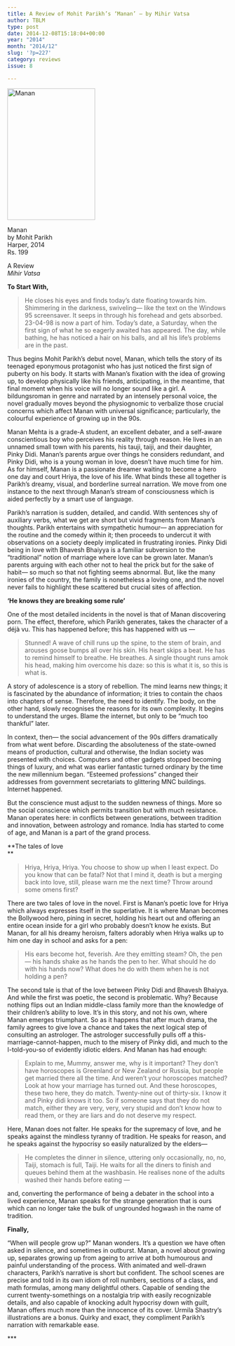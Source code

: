 ```yaml
---
title: A Review of Mohit Parikh’s ‘Manan’ – by Mihir Vatsa
author: TBLM
type: post
date: 2014-12-08T15:18:04+00:00
year: "2014"
month: "2014/12"
slug: '?p=227'
category: reviews
issue: 8

---
```

[<img src="http://bombayliterarymagazine.com/wp-content/uploads/2014/12/Manan-200x300.jpg" alt="Manan" width="200" height="300" class="alignnone size-medium wp-image-236" srcset="http://bombayliterarymagazine.com/wp-content/uploads/2014/12/Manan-200x300.jpg 200w, http://bombayliterarymagazine.com/wp-content/uploads/2014/12/Manan.jpg 310w" sizes="(max-width: 200px) 100vw, 200px" />][1]

Manan  
by Mohit Parikh  
Harper, 2014  
Rs. 199

A Review  
_Mihir Vatsa_ 

**To Start With,** 

> He closes his eyes and finds today’s date floating towards him. Shimmering in the darkness, swiveling— like the text on the Windows 95 screensaver. It seeps in through his forehead and gets absorbed. 23-04-98 is now a part of him. Today’s date, a Saturday, when the first sign of what he so eagerly awaited has appeared. The day, while bathing, he has noticed a hair on his balls, and all his life’s problems are in the past. 

Thus begins Mohit Parikh’s debut novel, Manan, which tells the story of its teenaged eponymous protagonist who has just noticed the first sign of puberty on his body. It starts with Manan’s fixation with the idea of growing up, to develop physically like his friends, anticipating, in the meantime, that final moment when his voice will no longer sound like a girl. A bildungsroman in genre and narrated by an intensely personal voice, the novel gradually moves beyond the physiognomic to verbalize those crucial concerns which affect Manan with universal significance; particularly, the colourful experience of growing up in the 90s. 

Manan Mehta is a grade-A student, an excellent debater, and a self-aware conscientious boy who perceives his reality through reason. He lives in an unnamed small town with his parents, his tauji, taiji, and their daughter, Pinky Didi. Manan’s parents argue over things he considers redundant, and Pinky Didi, who is a young woman in love, doesn’t have much time for him. As for himself, Manan is a passionate dreamer waiting to become a hero one day and court Hriya, the love of his life. What binds these all together is Parikh’s dreamy, visual, and borderline surreal narration. We move from one instance to the next through Manan’s stream of consciousness which is aided perfectly by a smart use of language. 

Parikh’s narration is sudden, detailed, and candid. With sentences shy of auxiliary verbs, what we get are short but vivid fragments from Manan’s thoughts. Parikh entertains with sympathetic humour— an appreciation for the routine and the comedy within it; then proceeds to undercut it with observations on a society deeply implicated in frustrating ironies. Pinky Didi being in love with Bhavesh Bhaiyya is a familiar subversion to the “traditional” notion of marriage where love can be grown later. Manan’s parents arguing with each other not to heal the prick but for the sake of habit— so much so that not fighting seems abnormal. But, like the many ironies of the country, the family is nonetheless a loving one, and the novel never fails to highlight these scattered but crucial sites of affection.

**‘He knows they are breaking some rule’**

One of the most detailed incidents in the novel is that of Manan discovering porn. The effect, therefore, which Parikh generates, takes the character of a déjà vu. This has happened before; this has happened with us — 

> Stunned! A wave of chill runs up the spine, to the stem of brain, and arouses goose bumps all over his skin. His heart skips a beat. He has to remind himself to breathe. He breathes. A single thought runs amok his head, making him overcome his daze: so this is what it is, so this is what is. 

A story of adolescence is a story of rebellion. The mind learns new things; it is fascinated by the abundance of information; it tries to contain the chaos into chapters of sense. Therefore, the need to identify. The body, on the other hand, slowly recognises the reasons for its own complexity. It begins to understand the urges. Blame the internet, but only to be “much too thankful” later. 

In context, then— the social advancement of the 90s differs dramatically from what went before. Discarding the absoluteness of the state-owned means of production, cultural and otherwise, the Indian society was presented with choices. Computers and other gadgets stopped becoming things of luxury, and what was earlier fantastic turned ordinary by the time the new millennium began. “Esteemed professions” changed their addresses from government secretariats to glittering MNC buildings. Internet happened. 

But the conscience must adjust to the sudden newness of things. More so the social conscience which permits transition but with much resistance. Manan operates here: in conflicts between generations, between tradition and innovation, between astrology and romance. India has started to come of age, and Manan is a part of the grand process. 

**The tales of love  
** 

> Hriya, Hriya, Hriya. You choose to show up when I least expect. Do you know that can be fatal? Not that I mind it, death is but a merging back into love, still, please warn me the next time? Throw around some omens first? 

There are two tales of love in the novel. First is Manan’s poetic love for Hriya which always expresses itself in the superlative. It is where Manan becomes the Bollywood hero, pining in secret, holding his heart out and offering an entire ocean inside for a girl who probably doesn’t know he exists. But Manan, for all his dreamy heroism, falters adorably when Hriya walks up to him one day in school and asks for a pen:

> His ears become hot, feverish. Are they emitting steam? Oh, the pen — his hands shake as he hands the pen to her. What should he do with his hands now? What does he do with them when he is not holding a pen? 

The second tale is that of the love between Pinky Didi and Bhavesh Bhaiyya. And while the first was poetic, the second is problematic. Why? Because nothing flips out an Indian middle-class family more than the knowledge of their children’s ability to love. It’s in this story, and not his own, where Manan emerges triumphant. So as it happens that after much drama, the family agrees to give love a chance and takes the next logical step of consulting an astrologer. The astrologer successfully pulls off a this-marriage-cannot-happen, much to the misery of Pinky didi, and much to the I-told-you-so of evidently idiotic elders. And Manan has had enough:

> Explain to me, Mummy, answer me, why is it important? They don’t have horoscopes is Greenland or New Zealand or Russia, but people get married there all the time. And weren’t your horoscopes matched? Look at how your marriage has turned out. And these horoscopes, these two here, they do match. Twenty-nine out of thirty-six. I know it and Pinky didi knows it too. So if someone says that they do not match, either they are very, very, very stupid and don’t know how to read them, or they are liars and do not deserve my respect. 

Here, Manan does not falter. He speaks for the supremacy of love, and he speaks against the mindless tyranny of tradition. He speaks for reason, and he speaks against the hypocrisy so easily naturalized by the elders—

> He completes the dinner in silence, uttering only occasionally, no, no, Taiji, stomach is full, Taiji. He waits for all the diners to finish and queues behind them at the washbasin. He realises none of the adults washed their hands before eating — 

and, converting the performance of being a debater in the school into a lived experience, Manan speaks for the strange generation that is ours which can no longer take the bulk of ungrounded hogwash in the name of tradition.

**Finally,**

“When will people grow up?” Manan wonders. It’s a question we have often asked in silence, and sometimes in outburst. Manan, a novel about growing up, separates growing up from ageing to arrive at both humourous and painful understanding of the process. With animated and well-drawn characters, Parikh’s narrative is short but confident. The school scenes are precise and told in its own idiom of roll numbers, sections of a class, and math formulas, among many delightful others. Capable of sending the current twenty-somethings on a nostalgia trip with easily recognizable details, and also capable of knocking adult hypocrisy down with guilt, Manan offers much more than the innocence of its cover. Urmila Shastry’s illustrations are a bonus. Quirky and exact, they compliment Parikh’s narration with remarkable ease. 

\***

 [1]: http://bombayliterarymagazine.com/wp-content/uploads/2014/12/Manan.jpg
